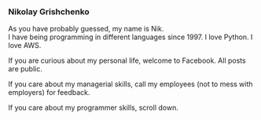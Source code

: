 ### Nikolay Grishchenko

As you have probably guessed, my name is Nik. <br>
I have being programming in different languages since 1997. I love Python. I love AWS.

If you are curious about my personal life, welcome to Facebook. All posts are public.

If you care about my managerial skills, call my employees (not to mess with employers) for feedback.

If you care about my programmer skills, scroll down.
